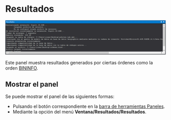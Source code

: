 # Resultados

![Panel de resultados](../../../../.gitbook/assets/panelresultados.png)

Este panel muestra resultados generados por ciertas órdenes como la orden [BININFO](../ventana-de-dibujo/ordenes/b/bininfo.md).

## Mostrar el panel

Se puede mostrar el panel de las siguientes formas:

* Pulsando el botón correspondiente en la [barra de herramientas Paneles](../barras-de-herramientas/paneles.md).
* Mediante la opción del menú **Ventana/Resultados/Resultados**.



